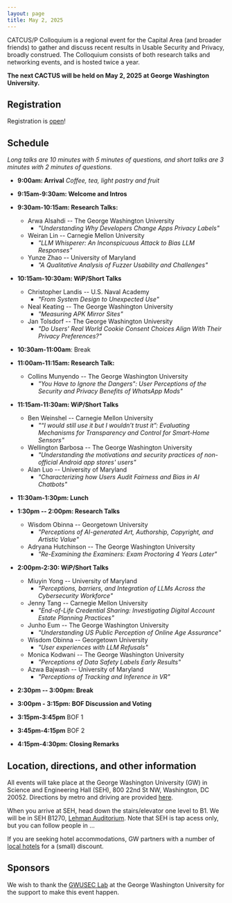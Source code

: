 ```yaml
---
layout: page
title: May 2, 2025
---
```


CATCUS/P Colloquium is a regional event for the Capital Area (and broader friends) to gather and discuss recent results in Usable Security and Privacy, broadly construed. The Colloquium consists of both research talks and networking events, and is hosted twice a year.

**The next CACTUS will be held on May 2, 2025 at George Washington University.**

## Registration

Registration is [open](https://forms.gle/VdRcT1Zcpky4HuXJ6)! 


## Schedule 

*Long talks are 10 minutes with 5 minutes of questions, and short talks are 3 minutes with 2 minutes of questions.*


* **9:00am: Arrival** 
*Coffee, tea, light pastry and fruit* 

* **9:15am-9:30am: Welcome and Intros**

* **9:30am-10:15am: Research Talks:**
  * Arwa Alsahdi -- The George Washington University
    * *"Understanding Why Developers Change Apps Privacy Labels"*
  * Weiran Lin -- Carnegie Mellon University
    * *"LLM Whisperer: An Inconspicuous Attack to Bias LLM Responses"*
  * Yunze Zhao -- University of Maryland
    * *"A Qualitative Analysis of Fuzzer Usability and Challenges"*

* **10:15am-10:30am: WiP/Short Talks**
  * Christopher Landis -- U.S. Naval Academy
    * *"From System Design to Unexpected Use"*
  * Neal Keating -- The George Washington University
    * *"Measuring APK Mirror Sites"* 
  * Jan Tolsdorf -- The George Washington University
    * *"Do Users' Real World Cookie Consent Choices Align With Their Privacy Preferences?"*
  
* **10:30am-11:00am**: Break

* **11:00am-11:15am: Research Talk:**
  * Collins Munyendo -- The George Washington University
    * *"You Have to Ignore the Dangers": User Perceptions of the Security and Privacy Benefits of WhatsApp Mods"*
  
* **11:15am-11:30am: WiP/Short Talks**
  * Ben Weinshel -- Carnegie Mellon University
    * *"“I would still use it but I wouldn’t trust it”: Evaluating Mechanisms for Transparency and Control for Smart-Home Sensors"*
  * Wellington Barbosa -- The George Washington University
    * *"Understanding the motivations and security practices of non-official Android app stores' users"*
  * Alan Luo -- University of Maryland 
    * *"Characterizing how Users Audit Fairness and Bias in AI Chatbots"*
  
* **11:30am-1:30pm: Lunch**

* **1:30pm -- 2:00pm: Research Talks**
  * Wisdom Obinna -- Georgetown University
    * *"Perceptions of AI-generated Art, Authorship, Copyright, and Artistic Value"*
  * Adryana Hutchinson -- The George Washington University
    * *"Re-Examining the Examiners: Exam Proctoring 4 Years Later"*

* **2:00pm-2:30: WiP/Short Talks**
  * Miuyin Yong -- University of Maryland
    * *"Perceptions, barriers, and Integration of LLMs Across the Cybersecurity Workforce"*
  * Jenny Tang -- Carnegie Mellon University
    * *"End-of-Life Credential Sharing: Investigating Digital Account Estate Planning Practices"*
  * Junho Eum -- The George Washington University
    * *"Understanding US Public Perception of Online Age Assurance"*
  * Wisdom Obinna -- Georgetown University
    * *"User experiences with LLM Refusals"*
  * Monica Kodwani -- The George Washington University
    * *"Perceptions of Data Safety Labels Early Results"*
  * Azwa Bajwash -- University of Maryland
    * *"Perceptions of Tracking and Inference in VR"*
   
* **2:30pm -- 3:00pm: Break**

* **3:00pm - 3:15pm: BOF Discussion and Voting**

* **3:15pm-3:45pm** BOF 1

* **3:45pm-4:15pm** BOF 2

* **4:15pm-4:30pm: Closing Remarks**


## Location, directions, and other information

All events will take place at the George Washington University (GW) in Science and Engineering Hall (SEH), 800 22nd St NW, Washington, DC 20052. Directions by metro and driving are provided [here](https://www.seas.gwu.edu/directions-campus).

When you arrive at SEH, head down the stairs/elevator one level to B1. We will be in SEH B1270, [Lehman Auditorium](https://seascf.seas.gwu.edu/lehman-auditorium). Note that SEH is tap acess only, but you can follow people in ...

If you are seeking hotel accommodations, GW partners with a number of [local hotels](https://ibuy.gwu.edu/discounted-lodging-foggy-bottommount-vernon-campuses) for a (small) discount.



## Sponsors 

We wish to thank the [GWUSEC Lab](https://gwusec.seas.gwu.edu/) at the George Washington University for the support to make this event happen.

<!-- <center> -->
<!-- <img class="sonsor-img" src="images/mc2.png" width="45%"> -->
<!-- </center> -->

